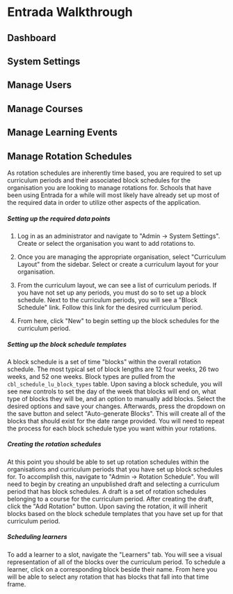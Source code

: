 # Entrada Walkthrough

## Dashboard

## System Settings

## Manage Users

## Manage Courses

## Manage Learning Events

## Manage Rotation Schedules

As rotation schedules are inherently time based, you are required to set up curriculum periods and their associated block schedules for the organisation you are looking to manage rotations for. Schools that have been using Entrada for a while will most likely have already set up most of the required data in order to utilize other aspects of the application. 

##### Setting up the required data points

1. Log in as an administrator and navigate to "Admin -> System Settings". Create or select the organisation you want to add rotations to. 

2. Once you are managing the appropriate organisation, select "Curriculum Layout" from the sidebar. Select or create a curriculum layout for your organisation. 

3. From the curriculum layout, we can see a list of curriculum periods. If you have not set up any periods, you must do so to set up a block schedule. Next to the curriculum periods, you will see a "Block Schedule" link. Follow this link for the desired curriculum period. 

4. From here, click "New" to begin setting up the block schedules for the curriculum period. 

##### Setting up the block schedule templates

A block schedule is a set of time "blocks" within the overall rotation schedule. The most typical set of block lengths are 12 four weeks, 26 two weeks, and 52 one weeks. Block types are pulled from the `cbl_schedule_lu_block_types` table. Upon saving a block schedule, you will see new controls to set the day of the week that blocks will end on, what type of blocks they will be, and an option to manually add blocks. Select the desired options and save your changes. Afterwards, press the dropdown on the save button and select "Auto-generate Blocks". This will create all of the blocks that should exist for the date range provided. You will need to repeat the process for each block schedule type you want within your rotations.
 
##### Creating the rotation schedules

At this point you should be able to set up rotation schedules within the organisations and curriculum periods that you have set up block schedules for. To accomplish this, navigate to "Admin -> Rotation Schedule". You will need to begin by creating an unpublished draft and selecting a curriculum period that has block schedules. A draft is a set of rotation schedules belonging to a course for the curriculum period. After creating the draft, click the "Add Rotation" button. Upon saving the rotation, it will inherit blocks based on the block schedule templates that you have set up for that curriculum period. 

##### Scheduling learners

To add a learner to a slot, navigate the "Learners" tab. You will see a visual representation of all of the blocks over the curriculum period. To schedule a learner, click on a corresponding block beside their name. From here you will be able to select any rotation that has blocks that fall into that time frame. 
